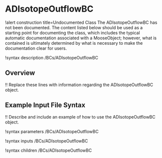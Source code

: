 # ADIsotopeOutflowBC

!alert construction title=Undocumented Class
The ADIsotopeOutflowBC has not been documented. The content listed below should be used as a starting point for
documenting the class, which includes the typical automatic documentation associated with a
MooseObject; however, what is contained is ultimately determined by what is necessary to make the
documentation clear for users.

!syntax description /BCs/ADIsotopeOutflowBC

## Overview

!! Replace these lines with information regarding the ADIsotopeOutflowBC object.

## Example Input File Syntax

!! Describe and include an example of how to use the ADIsotopeOutflowBC object.

!syntax parameters /BCs/ADIsotopeOutflowBC

!syntax inputs /BCs/ADIsotopeOutflowBC

!syntax children /BCs/ADIsotopeOutflowBC
